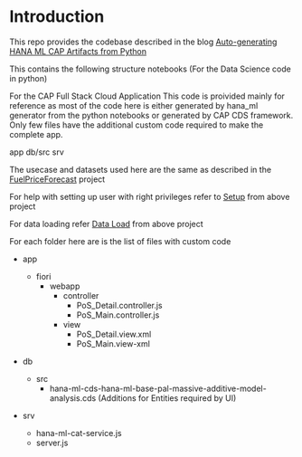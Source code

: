 # Introduction

This repo provides the codebase described in the blog [Auto-generating HANA ML CAP Artifacts from Python](
https://blogs.sap.com/2023/06/22/auto-generating-hana-ml-cap-artifacts-from-python/)

This contains the following structure
notebooks (For the Data Science code in python)

 For the CAP Full Stack Cloud Application
 This code is proivided mainly for reference as most of the code here is either generated by hana_ml generator from the python notebooks or generated by CAP CDS framework. 
 Only few files have the additional custom code required to make the complete app.
 

  app
  db/src
  srv

The usecase and datasets used here are the same as described in the [FuelPriceForecast](https://github.com/SAP-samples/hana-ml-samples/tree/main/BTP-App/FuelPriceForecast) project

For help with setting up user with right privileges refer to [Setup](https://github.com/SAP-samples/hana-ml-samples/tree/main/BTP-App/FuelPriceForecast#readme) from above project

For data loading refer [Data Load](https://github.com/SAP-samples/hana-ml-samples/blob/main/BTP-App/FuelPriceForecast/notebooks/FuelPricesForecast_DataPreparation.ipynb) from above project

For each folder here are is the list of files with custom code
- app
    - fiori
        - webapp
            - controller
                - PoS_Detail.controller.js
                - PoS_Main.controller.js
            - view
                - PoS_Detail.view.xml
                - PoS_Main.view-xml

- db
    - src 
        - hana-ml-cds-hana-ml-base-pal-massive-additive-model-analysis.cds (Additions for Entities required by UI)
- srv
    - hana-ml-cat-service.js
    - server.js
    